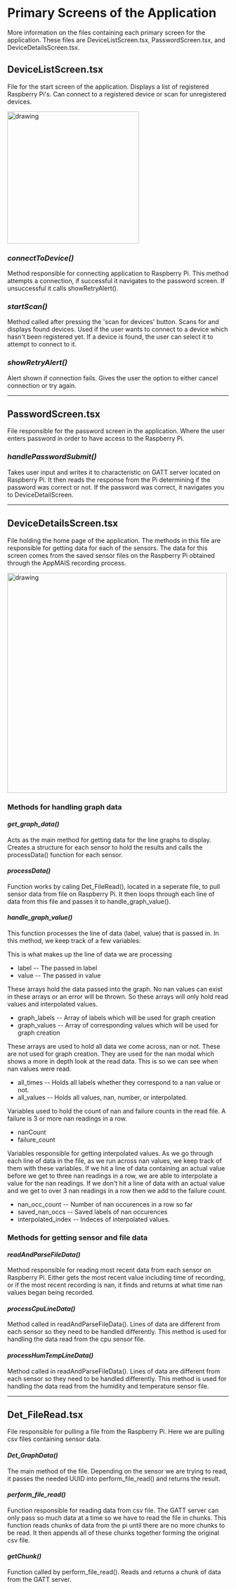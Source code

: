 # Primary Screens of the Application
More information on the files containing each primary screen for the application. These files are DeviceListScreen.tsx, PasswordScreen.tsx, and DeviceDetailsScreen.tsx.

## **DeviceListScreen.tsx**
File for the start screen of the application. Displays a list of registered Raspberry Pi's. Can connect to a registered device or scan for unregistered devices.

<img src="../images/bt_devicelist_screen.jpg" alt="drawing" width="300"/>

### *connectToDevice()*
Method responsible for connecting application to Raspberry Pi. This method attempts a connection, if successful it navigates to the password screen. If unsuccessful it calls showRetryAlert(). 

### *startScan()*
Method called after pressing the 'scan for devices' button. Scans for and displays found devices. Used if the user wants to connect to a device which hasn't been registered yet. If a device is found, the user can select it to attempt to connect to it.

### *showRetryAlert()*
Alert shown if connection fails. Gives the user the option to either cancel connection or try again.

______________________________________
## **PasswordScreen.tsx**
File responsible for the password screen in the application. Where the user enters password in order to have access to the Raspberry Pi.

### *handlePasswordSubmit()*
Takes user input and writes it to characteristic on GATT server located on Raspberry Pi. It then reads the response from the Pi determining if the password was correct or not. If the password was correct, it navigates you to DeviceDetailScreen.

______________________________________________
## **DeviceDetailsScreen.tsx**
File holding the home page of the application. The methods in this file are responsible for getting data for each of the sensors. The data for this screen comes from the saved sensor files on the Raspberry Pi obtained through the AppMAIS recording process. 

<img src="../images/bt_deviceDetails.jpg" alt="drawing" width="500"/>

### Methods for handling graph data
#### *get_graph_data()*
Acts as the main method for getting data for the line graphs to display. Creates a structure for each sensor to hold the results and calls the processData() function for each sensor.

#### *processData()*
Function works by caling Det_FileRead(), located in a seperate file, to pull sensor data from file on Raspberry Pi. It then loops through each line of data from this file and passes it to handle_graph_value(). 

#### *handle_graph_value()*
This function processes the line of data (label, value) that is passed in. In this method, we keep track of a few variables:

This is what makes up the line of data we are processing
* label -- The passed in label
* value -- The passed in value

These arrays hold the data passed into the graph. No nan values can exist in these arrays or an error will be thrown. So these arrays will only hold read values and interpolated values.
* graph_labels -- Array of labels which will be used for graph creation
* graph_values -- Array of corresponding values which will be used for graph creation

These arrays are used to hold all data we come across, nan or not. These are not used for graph creation. They are used for the nan modal which shows a more in depth look at the read data. This is so we can see when nan values were read.
* all_times -- Holds all labels whether they correspond to a nan value or not.
* all_values -- Holds all values, nan, number, or interpolated.

Variables used to hold the count of nan and failure counts in the read file. A failure is 3 or more nan readings in a row.
* nanCount
* failure_count

Variables responsible for getting interpolated values. As we go through each line of data in the file, as we run across nan values, we keep track of them with these variables. If we hit a line of data containing an actual value before we get to three nan readings in a row, we are able to interpolate a value for the nan readings. If we don't hit a line of data with an actual value and we get to over 3 nan readings in a row then we add to the failure count. 
* nan_occ_count -- Number of nan occurences in a row so far
* saved_nan_occs -- Saved labels of nan occurences
* interpolated_index -- Indeces of interpolated values.


### Methods for getting sensor and file data
#### *readAndParseFileData()*
Method responsible for reading most recent data from each sensor on Raspberry Pi. Either gets the most recent value including time of recording, or if the most recent recording is nan, it finds and returns at what time nan values began being recorded.

#### *processCpuLineData()*
Method called in readAndParseFileData(). Lines of data are different from each sensor so they need to be handled differently. This method is used for handling the data read from the cpu sensor file.

#### *processHumTempLineData()*
Method called in readAndParseFileData(). Lines of data are different from each sensor so they need to be handled differently. This method is used for handling the data read from the humidity and temperature sensor file.

________________________________________________
## **Det_FileRead.tsx**
File responsible for pulling a file from the Raspberry Pi. Here we are pulling csv files containing sensor data.

#### *Det_GraphData()*
The main method of the file. Depending on the sensor we are trying to read, it passes the needed UUID into perform_file_read() and returns the result.

#### *perform_file_read()*
Function responsible for reading data from csv file. The GATT server can only pass so much data at a time so we have to read the file in chunks. This function reads chunks of data from the pi until there are no more chunks to be read. It then appends all of these chunks together forming the original csv file. 

#### *getChunk()*
Function called by perform_file_read(). Reads and returns a chunk of data from the GATT server.
